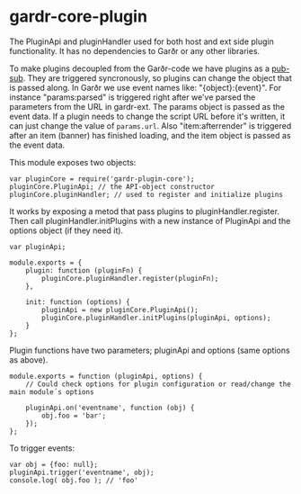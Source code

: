 gardr-core-plugin
=================

The PluginApi and pluginHandler used for both host and ext side plugin functionality. It has no dependencies to Garðr or
any other libraries.

To make plugins decoupled from the Garðr-code we have plugins as a
[pub-sub](http://en.wikipedia.org/wiki/Publish%E2%80%93subscribe_pattern). They are triggered syncronously, so plugins
can change the object that is passed along. In Garðr we use event names like: "{object}:{event}". For instance
"params:parsed" is triggered right after we've parsed the parameters from the URL in gardr-ext. The params object is
passed as the event data. If a plugin needs to change the script URL before it's written, it can just change the value
of `params.url`. Also "item:afterrender" is triggered after an item (banner) has finished loading, and the
item object is passed as the event data.

This module exposes two objects:

    var pluginCore = require('gardr-plugin-core');
    pluginCore.PluginApi; // the API-object constructor
    pluginCore.pluginHandler; // used to register and initialize plugins

It works by exposing a metod that pass plugins to pluginHandler.register. Then call pluginHandler.initPlugins with a new
instance of PluginApi and the options object (if they need it).

    var pluginApi;

    module.exports = {
        plugin: function (pluginFn) {
            pluginCore.pluginHandler.register(pluginFn);
        },

        init: function (options) {
            pluginApi = new pluginCore.PluginApi();
            pluginCore.pluginHandler.initPlugins(pluginApi, options);
        }
    };

Plugin functions have two parameters; pluginApi and options (same options as above).

    module.exports = function (pluginApi, options) {
        // Could check options for plugin configuration or read/change the main module´s options

        pluginApi.on('eventname', function (obj) {
            obj.foo = 'bar';
        });
    };

To trigger events:

    var obj = {foo: null};
    pluginApi.trigger('eventname', obj);
    console.log( obj.foo ); // 'foo'
